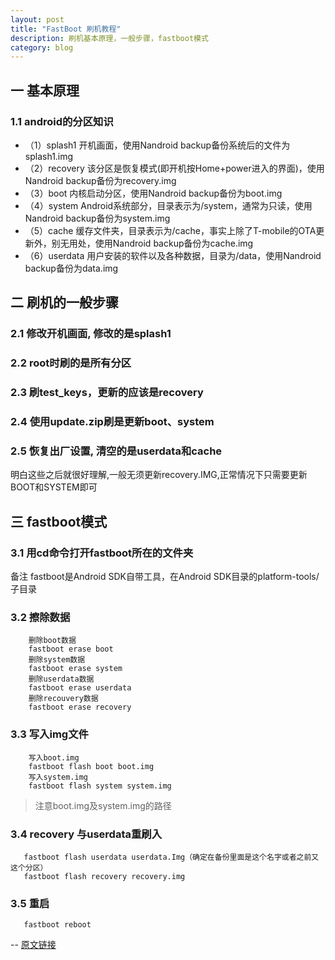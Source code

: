 ```yaml
---
layout: post
title: "FastBoot 刷机教程"
description: 刷机基本原理，一般步骤，fastboot模式
category: blog
---
```


## 一 基本原理
### 1.1 android的分区知识
* （1）splash1
开机画面，使用Nandroid backup备份系统后的文件为splash1.img
* （2）recovery
该分区是恢复模式(即开机按Home+power进入的界面)，使用Nandroid backup备份为recovery.img
* （3）boot
内核启动分区，使用Nandroid backup备份为boot.img
* （4）system
Android系统部分，目录表示为/system，通常为只读，使用Nandroid backup备份为system.img
* （5）cache
 缓存文件夹，目录表示为/cache，事实上除了T-mobile的OTA更新外，别无用处，使用Nandroid backup备份为cache.img
* （6）userdata
用户安装的软件以及各种数据，目录为/data，使用Nandroid backup备份为data.img 

## 二 刷机的一般步骤
### 2.1 修改开机画面, 修改的是splash1
### 2.2 root时刷的是所有分区
### 2.3 刷test_keys，更新的应该是recovery
### 2.4 使用update.zip刷是更新boot、system
### 2.5 恢复出厂设置, 清空的是userdata和cache

明白这些之后就很好理解,一般无须更新recovery.IMG,正常情况下只需要更新BOOT和SYSTEM即可

## 三 fastboot模式
### 3.1 用cd命令打开fastboot所在的文件夹
 备注
 fastboot是Android SDK自带工具，在Android SDK目录的platform-tools/子目录
 
### 3.2 擦除数据
```
    删除boot数据
    fastboot erase boot
    删除system数据
    fastboot erase system
    删除userdata数据
    fastboot erase userdata 
    删除recouvery数据
    fastboot erase recovery
```
### 3.3 写入img文件

```
    写入boot.img
    fastboot flash boot boot.img
    写入system.img
    fastboot flash system system.img 
```
> 注意boot.img及system.img的路径

### 3.4 recovery 与userdata重刷入

```
   fastboot flash userdata userdata.Img（确定在备份里面是这个名字或者之前又这个分区）
   fastboot flash recovery recovery.img
``` 

### 3.5 重启

```
   fastboot reboot 
```
-- [原文链接](http://bbs.imobile.com.cn/thread-tid-8559825.html)

